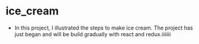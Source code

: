 # ice_cream

- In this project, I illustrated the steps to make ice cream. The project has just began and will be build gradually with react and redux.iiiiiii
